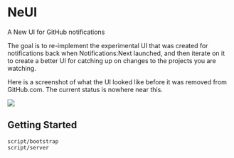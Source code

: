 # NeUI

A New UI for GitHub notifications

The goal is to re-implement the experimental UI that was created for notifications back when Notifications:Next launched, and then iterate on it to create a better UI for catching up on changes to the projects you are watching.

Here is a screenshot of what the UI looked like before it was removed from GitHub.com. The current status is nowhere near this.

![](http://cl.ly/1W3H1u3k2K1a0g2a102V/content)


## Getting Started

    script/bootstrap
    script/server
